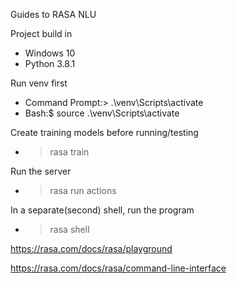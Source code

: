 Guides to RASA NLU

Project build in 
- Windows 10
- Python 3.8.1

Run venv first
- Command Prompt:> .\venv\Scripts\activate
- Bash:$ source .\venv\Scripts\activate

Create training models before running/testing
- > rasa train

Run the server
- > rasa run actions

In a separate(second) shell, run the program
- > rasa shell

https://rasa.com/docs/rasa/playground

https://rasa.com/docs/rasa/command-line-interface

